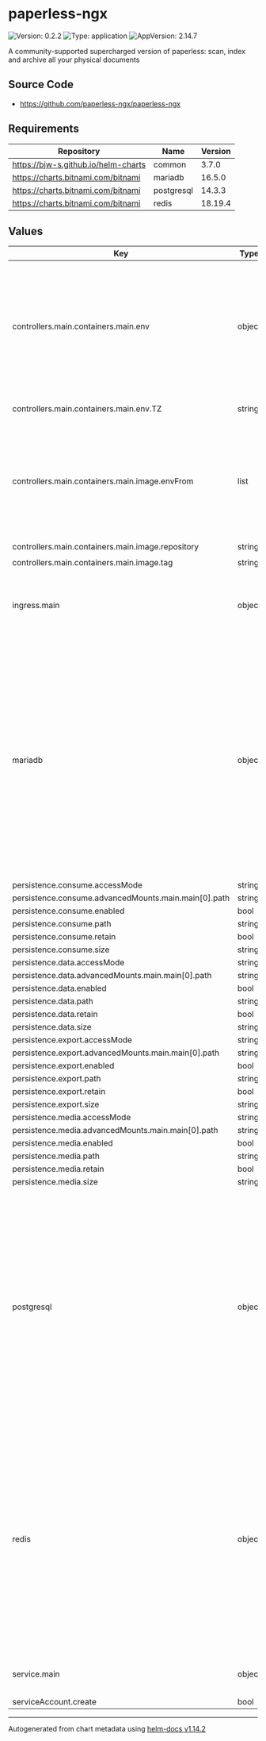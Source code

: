 # paperless-ngx

![Version: 0.2.2](https://img.shields.io/badge/Version-0.2.2-informational?style=flat-square) ![Type: application](https://img.shields.io/badge/Type-application-informational?style=flat-square) ![AppVersion: 2.14.7](https://img.shields.io/badge/AppVersion-2.14.7-informational?style=flat-square)

A community-supported supercharged version of paperless: scan, index and archive all your physical documents

## Source Code

* <https://github.com/paperless-ngx/paperless-ngx>

## Requirements

| Repository | Name | Version |
|------------|------|---------|
| https://bjw-s.github.io/helm-charts | common | 3.7.0 |
| https://charts.bitnami.com/bitnami | mariadb | 16.5.0 |
| https://charts.bitnami.com/bitnami | postgresql | 14.3.3 |
| https://charts.bitnami.com/bitnami | redis | 18.19.4 |

## Values

| Key | Type | Default | Description |
|-----|------|---------|-------------|
| controllers.main.containers.main.env | object | `{"TZ":"UTC"}` | Any extra configuration setting for Paperless NGX are defined in env vars.    You can find the full list of env vars in the [Paperless NGX docs](https://docs.paperless-ngx.com/configuration/) |
| controllers.main.containers.main.env.TZ | string | `"UTC"` | Required: timezone for the app |
| controllers.main.containers.main.image.envFrom | list | `[{"secretRef":{"name":"paperless-secret"}}]` | Sensitive configurtion settings are defined in a secret.    TODO: create secret from this chart. For now, create it manually |
| controllers.main.containers.main.image.repository | string | `"ghcr.io/paperless-ngx/paperless-ngx"` |  |
| controllers.main.containers.main.image.tag | string | `""` |  |
| ingress.main | object | See [values.yaml](./values.yaml) | Enable and configure ingress settings for the chart under this key. |
| mariadb | object | See [values.yaml](./values.yaml) | Enable and configure mariadb database subchart under this key.    If enabled, the app's db envs will be set for you.    [[ref]](https://github.com/bitnami/charts/tree/main/bitnami/mariadb)    If you choose not to use the included chart, you can set the environment    variables manually in the `paperless-config` section. |
| persistence.consume.accessMode | string | `"ReadWriteOnce"` |  |
| persistence.consume.advancedMounts.main.main[0].path | string | `"/usr/src/paperless/consume"` |  |
| persistence.consume.enabled | bool | `false` |  |
| persistence.consume.path | string | `"/usr/src/paperless/consume"` |  |
| persistence.consume.retain | bool | `true` |  |
| persistence.consume.size | string | `"1Gi"` |  |
| persistence.data.accessMode | string | `"ReadWriteOnce"` |  |
| persistence.data.advancedMounts.main.main[0].path | string | `"/usr/src/paperless/data"` |  |
| persistence.data.enabled | bool | `false` |  |
| persistence.data.path | string | `"/usr/src/paperless/data"` |  |
| persistence.data.retain | bool | `true` |  |
| persistence.data.size | string | `"1Gi"` |  |
| persistence.export.accessMode | string | `"ReadWriteOnce"` |  |
| persistence.export.advancedMounts.main.main[0].path | string | `"/usr/src/paperless/export"` |  |
| persistence.export.enabled | bool | `false` |  |
| persistence.export.path | string | `"/usr/src/paperless/export"` |  |
| persistence.export.retain | bool | `true` |  |
| persistence.export.size | string | `"10Gi"` |  |
| persistence.media.accessMode | string | `"ReadWriteOnce"` |  |
| persistence.media.advancedMounts.main.main[0].path | string | `"/usr/src/paperless/media"` |  |
| persistence.media.enabled | bool | `false` |  |
| persistence.media.path | string | `"/usr/src/paperless/media"` |  |
| persistence.media.retain | bool | `true` |  |
| persistence.media.size | string | `"10Gi"` |  |
| postgresql | object | See [values.yaml](./values.yaml) | Enable and configure postgresql database subchart under this key.    If enabled, the app's db envs will be set for you.    [[ref]](https://github.com/bitnami/charts/tree/main/bitnami/postgresql)    If you choose not to use the included chart, you can set the environment    variables manually in the `paperless-config` section. |
| redis | object | See [values.yaml](./values.yaml) | Enable and configure redis subchart under this key.    If enabled, the app's Redis env will be set for you.    [[ref]](https://github.com/bitnami/charts/tree/main/bitnami/redis)    If you choose not to use the included chart, you can set the environment    variables manually in the `paperless-config` section. |
| service.main | object | See [values.yaml](./values.yaml) | Configures service settings for the chart. |
| serviceAccount.create | bool | `false` |  |

----------------------------------------------
Autogenerated from chart metadata using [helm-docs v1.14.2](https://github.com/norwoodj/helm-docs/releases/v1.14.2)
